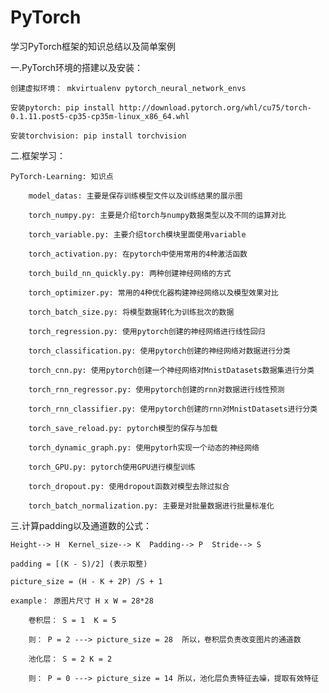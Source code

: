 # PyTorch
学习PyTorch框架的知识总结以及简单案例

一.PyTorch环境的搭建以及安装：

    创建虚拟环境： mkvirtualenv pytorch_neural_network_envs

    安装pytorch: pip install http://download.pytorch.org/whl/cu75/torch-0.1.11.post5-cp35-cp35m-linux_x86_64.whl

    安装torchvision: pip install torchvision

二.框架学习：

    PyTorch-Learning: 知识点

        model_datas: 主要是保存训练模型文件以及训练结果的展示图

        torch_numpy.py: 主要是介绍torch与numpy数据类型以及不同的运算对比

        torch_variable.py: 主要介绍torch模块里面使用variable

        torch_activation.py: 在pytorch中使用常用的4种激活函数

        torch_build_nn_quickly.py: 两种创建神经网络的方式

        torch_optimizer.py: 常用的4种优化器构建神经网络以及模型效果对比

        torch_batch_size.py: 将模型数据转化为训练批次的数据

        torch_regression.py: 使用pytorch创建的神经网络进行线性回归

        torch_classification.py: 使用pytorch创建的神经网络对数据进行分类

        torch_cnn.py: 使用pytorch创建一个神经网络对MnistDatasets数据集进行分类

        torch_rnn_regressor.py: 使用pytorch创建的rnn对数据进行线性预测

        torch_rnn_classifier.py: 使用pytorch创建的rnn对MnistDatasets进行分类

        torch_save_reload.py: pytorch模型的保存与加载

        torch_dynamic_graph.py: 使用pytorh实现一个动态的神经网络

        torch_GPU.py: pytorch使用GPU进行模型训练

        torch_dropout.py: 使用dropout函数对模型去除过拟合

        torch_batch_normalization.py: 主要是对批量数据进行批量标准化

三.计算padding以及通道数的公式：

    Height--> H  Kernel_size--> K  Padding--> P  Stride--> S

    padding = [(K - S)/2] (表示取整)

    picture_size = (H - K + 2P) /S + 1

    example： 原图片尺寸 H x W = 28*28

        卷积层： S = 1  K = 5

        则： P = 2 ---> picture_size = 28  所以，卷积层负责改变图片的通道数

        池化层： S = 2 K = 2

        则： P = 0 ---> picture_size = 14 所以，池化层负责特征去噪，提取有效特征














